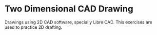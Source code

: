 # Two Dimensional CAD Drawing

Drawings using 2D CAD software, specially Libre CAD.
This exercises are used to practice 2D drafting. 